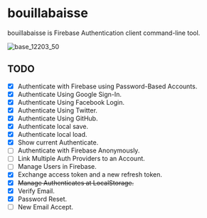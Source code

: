 # bouillabaisse

bouillabaisse is Firebase Authentication client command-line tool.

![base_12203_50](https://cloud.githubusercontent.com/assets/1456047/17456119/472cc21a-5c07-11e6-8a59-d7977347295b.jpg)

## TODO

- [x] Authenticate with Firebase using Password-Based Accounts.
- [x] Authenticate Using Google Sign-In.
- [x] Authenticate Using Facebook Login.
- [x] Authenticate Using Twitter.
- [x] Authenticate Using GitHub.
- [x] Authenticate local save.
- [x] Authenticate local load.
- [x] Show current Authenticate.
- [ ] Authenticate with Firebase Anonymously.
- [ ] Link Multiple Auth Providers to an Account.
- [ ] Manage Users in Firebase.
- [x] Exchange access token and a new refresh token.
- [x] ~~Manage Authenticates at LocalStorage.~~
- [x] Verify Email.
- [x] Password Reset.
- [ ] New Email Accept.
